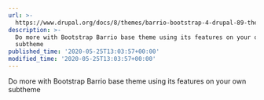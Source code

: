 ```yaml
---
url: >-
  https://www.drupal.org/docs/8/themes/barrio-bootstrap-4-drupal-89-theme/bootstrap-barrio-features
description: >-
  Do more with Bootstrap Barrio base theme using its features on your own
  subtheme
published_time: '2020-05-25T13:03:57+00:00'
modified_time: '2020-05-25T13:03:57+00:00'
---
```

Do more with Bootstrap Barrio base theme using its features on your own subtheme